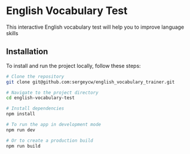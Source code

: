 # English Vocabulary Test

This interactive English vocabulary test will help you to improve language skills

## Installation

To install and run the project locally, follow these steps:

```bash
# Clone the repository
git clone git@github.com:sergeycw/english_vocabulary_trainer.git

# Navigate to the project directory
cd english-vocabulary-test

# Install dependencies
npm install

# To run the app in development mode
npm run dev

# Or to create a production build
npm run build



